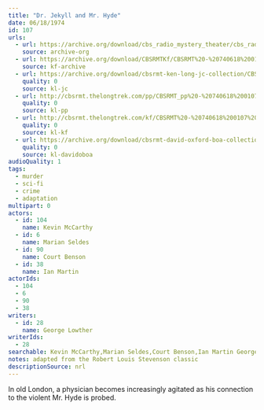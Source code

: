 ```yaml
---
title: "Dr. Jekyll and Mr. Hyde"
date: 06/18/1974
id: 107
urls: 
  - url: https://archive.org/download/cbs_radio_mystery_theater/cbs_radio_mystery_theater-0101-0150.zip/cbs_radio_mystery_theater-0101-0150%2Fcbsrmt_0107_dr_jekyll_and_mr_hyde.mp3
    source: archive-org
  - url: https://archive.org/download/CBSRMTKf/CBSRMT%20-%20740618%200107%20Dr%20Jekyll%20And%20Mr%20Hyde_kf.mp3
    source: kf-archive
  - url: https://archive.org/download/cbsrmt-ken-long-jc-collection/CBSRMT - 740618 0107 Dr Jekyll And Mr Hyde vbr fb2_jc.mp3
    quality: 0
    source: kl-jc
  - url: http://cbsrmt.thelongtrek.com/pp/CBSRMT_pp%20-%20740618%200107%20Dr%20Jekyll%20and%20Mr%20Hyde.mp3
    quality: 0
    source: kl-pp
  - url: http://cbsrmt.thelongtrek.com/kf/CBSRMT%20-%20740618%200107%20Dr%20Jekyll%20And%20Mr%20Hyde_kf.mp3
    quality: 0
    source: kl-kf
  - url: https://archive.org/download/cbsrmt-david-oxford-boa-collection/CBSRMT-740618-0107-Dr-Jekyll-and-Mr-Hyde-(64-44)_kf-{BoA}.mp3
    quality: 0
    source: kl-davidoboa
audioQuality: 1
tags: 
  - murder
  - sci-fi
  - crime
  - adaptation
multipart: 0
actors:  
  - id: 104
    name: Kevin McCarthy  
  - id: 6
    name: Marian Seldes  
  - id: 90
    name: Court Benson  
  - id: 38
    name: Ian Martin
actorIds:  
  - 104  
  - 6  
  - 90  
  - 38
writers:  
  - id: 28
    name: George Lowther
writerIds:  
  - 28
searchable: Kevin McCarthy,Marian Seldes,Court Benson,Ian Martin George Lowther
notes: adapted from the Robert Louis Stevenson classic
descriptionSource: nrl
---
```

In old London, a physician becomes increasingly agitated as his connection to the violent Mr. Hyde is probed.